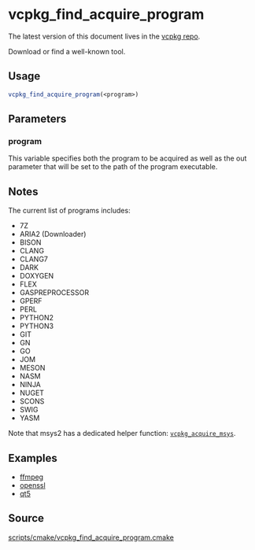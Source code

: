 # vcpkg_find_acquire_program

The latest version of this document lives in the [vcpkg repo](https://github.com/Microsoft/vcpkg/blob/master/docs/maintainers/vcpkg_find_acquire_program.md).

Download or find a well-known tool.

## Usage
```cmake
vcpkg_find_acquire_program(<program>)
```
## Parameters
### program
This variable specifies both the program to be acquired as well as the out parameter that will be set to the path of the program executable.

## Notes
The current list of programs includes:

* 7Z
* ARIA2 (Downloader)
* BISON
* CLANG
* CLANG7
* DARK
* DOXYGEN
* FLEX
* GASPREPROCESSOR
* GPERF
* PERL
* PYTHON2
* PYTHON3
* GIT
* GN
* GO
* JOM
* MESON
* NASM
* NINJA
* NUGET
* SCONS
* SWIG
* YASM

Note that msys2 has a dedicated helper function: [`vcpkg_acquire_msys`](vcpkg_acquire_msys.md).

## Examples

* [ffmpeg](https://github.com/Microsoft/vcpkg/blob/master/ports/ffmpeg/portfile.cmake)
* [openssl](https://github.com/Microsoft/vcpkg/blob/master/ports/openssl/portfile.cmake)
* [qt5](https://github.com/Microsoft/vcpkg/blob/master/ports/qt5/portfile.cmake)

## Source
[scripts/cmake/vcpkg\_find\_acquire\_program.cmake](https://github.com/Microsoft/vcpkg/blob/master/scripts/cmake/vcpkg_find_acquire_program.cmake)

